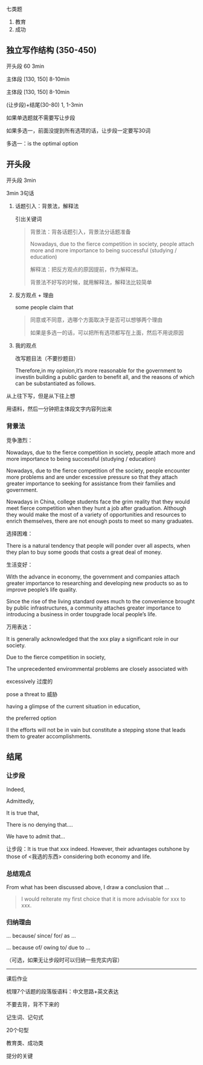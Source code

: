 七类题

1. 教育
2. 成功

 

## 独立写作结构 (350-450)

开头段 60 3min

主体段 [130, 150] 8-10min

主体段 [130, 150] 8-10min

(让步段)+结尾(30-80) 1, 1-3min



如果单选题就不需要写让步段

如果多选一，前面没提到所有选项的话，让步段一定要写30词

多选一：is the optimal option



## 开头段

开头段 3min

3min 3句话

1. 话题引入：背景法，解释法

   引出关键词

   > 背景法：背各话题引入，背景法分话题准备
   >
   > Nowadays, due to the fierce competition in society, people attach more and more importance to being successful (studying / education)
   >
   > 解释法：把反方观点的原因提前，作为解释法。
   >
   > 背景法不好写的时候，就用解释法，解释法比较简单

2. 反方观点 + 理由

   some people claim that

   > 同意或不同意，选哪个方面取决于是否可以想够两个理由
   >
   > 如果是多选一的话，可以把所有选项都写在上面，然后不用说原因

3. 我的观点

   改写题目法（不要抄题目）
   
   Therefore,in my opinion,it’s more reasonable for the government to investin building a public garden to benefit all, and the reasons of which can be substantiated as follows.

从上往下写，但是从下往上想

用语料，然后一分钟把主体段文字内容列出来



### 背景法

竞争激烈：

Nowadays, due to the fierce competition in society, people attach more and more importance to being successful (studying / education)



Nowadays, due to the fierce competition of the society, people encounter more problems and are under excessive pressure so that they attach greater importance to seeking for assistance from their families and government.

Nowadays in China, college students face the grim reality that they would meet fierce competition when they hunt a job after graduation. Although they would make the most of a variety of opportunities and resources to enrich themselves, there are not enough posts to meet so many graduates.

选择困难：

There is a natural tendency that people will ponder over all aspects, when they plan to buy some goods that costs a great deal of money. 

生活变好：

With the advance in economy, the government and companies attach greater importance to researching and developing new products so as to improve people’s life quality.

Since the rise of the living standard owes much to the convenience brought by public infrastructures, a community attaches greater importance to introducing a business in order toupgrade local people’s life.

万用表达：

It is generally acknowledged that the xxx play a significant role in our society.

Due to the fierce competition in society, 

The unprecedented envirommental problems are closely associated with 

excessively 过度的

pose a threat to 威胁

having a glimpse of the current situation in education, 

the preferred option

ll the efforts will not be in vain but constitute a stepping stone that leads them to greater accomplishments.



## 结尾

### 让步段

Indeed, 

Admittedly,

It is true that,

There is no denying that....

We have to admit that...

让步段：It is true that xxx indeed. However, their advantages outshone by those of <我选的东西> considering both economy and life.



### 总结观点

From what has been discussed above, I draw a conclusion that ...

> I would reiterate my first choice that it is more advisable for xxx to xxx.



### 归纳理由

... because/ since/ for/ as ...

... because of/ owing to/ due to ...

（可选，如果无让步段时可以归纳一些充实内容）





---

课后作业

梳理7个话题的段落版语料：中文思路+英文表达

不要去背，背不下来的

记生词、记句式

20个句型

教育类、成功类

提分的关键
